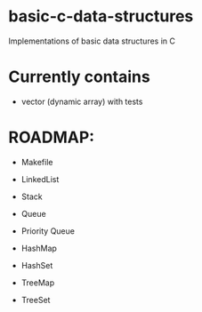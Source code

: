 # basic-c-data-structures
Implementations of basic data structures in C

# Currently contains

- vector (dynamic array) with tests


# ROADMAP:

- Makefile

- LinkedList

- Stack

- Queue

- Priority Queue

- HashMap

- HashSet

- TreeMap

- TreeSet




